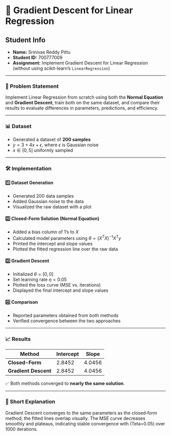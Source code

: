 

# 🚀 Gradient Descent for Linear Regression

##  Student Info

* **Name:** Srinivas Reddy Pittu
* **Student ID:** 700777009
* **Assignment:** Implement Gradient Descent for Linear Regression (without using scikit-learn’s `LinearRegression`)

---

### 📖 Problem Statement

Implement Linear Regression from scratch using both the **Normal Equation** and **Gradient Descent**, train both on the same dataset, and compare their results to evaluate differences in parameters, predictions, and efficiency.

---

### 📊 Dataset

* Generated a dataset of **200 samples**
* $y = 3 + 4x + \epsilon$, where $\epsilon$ is Gaussian noise
* $x \in [0,5]$ uniformly sampled

---

### 🛠️ Implementation

#### 1️⃣ Dataset Generation

* Generated 200 data samples
* Added Gaussian noise to the data
* Visualized the raw dataset with a plot

#### 2️⃣ Closed-Form Solution (Normal Equation)

* Added a bias column of 1’s to $X$
* Calculated model parameters using $\theta = (X^T X)^{-1} X^T y$
* Printed the intercept and slope values
* Plotted the fitted regression line over the raw data

#### 3️⃣ Gradient Descent

* Initialized $\theta = [0,0]$
* Set learning rate $\eta = 0.05$
* Plotted the loss curve (MSE vs. iterations)
* Displayed the final intercept and slope values

#### 4️⃣ Comparison

* Reported parameters obtained from both methods
* Verified convergence between the two approaches

---

### 📈 Results

| Method               | Intercept | Slope  |
| -------------------- | --------- | ------ |
| **Closed-Form**      | 2.8452    | 4.0456 |
| **Gradient Descent** | 2.8452    | 4.0456 |

✅ Both methods converged to **nearly the same solution**.

---

### 📝 Short Explanation

Gradient Descent converges to the same parameters as the closed‑form method; the fitted lines overlap visually.
The MSE curve decreases smoothly and plateaus, indicating stable convergence with (Teta=0.05) over 1000 iterations.
